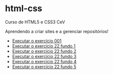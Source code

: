 # html-css

Curso de HTML5 e CSS3 CeV

Aprendendo a criar sites e a gerenciar repositórios!

- [Executar o exercício 001](https://lucianotbrum.github.io/html-css/exercicios/ex001/index.html)
- [Executar o exercício 22 fundo 1](https://lucianotbrum.github.io/html-css/exercicios/ex022/fundo001.html)
- [Executar o exercício 22 fundo 2](https://lucianotbrum.github.io/html-css/exercicios/ex022/fundo002.html)
- [Executar o exercício 22 fundo 3](https://lucianotbrum.github.io/html-css/exercicios/ex022/fundo003.html)
- [Executar o exercício 22 fundo 4](https://lucianotbrum.github.io/html-css/exercicios/ex022/fundo004.html)
- [Executar o exercício 22 fundo 5](https://lucianotbrum.github.io/html-css/exercicios/ex022/fundo005.html)